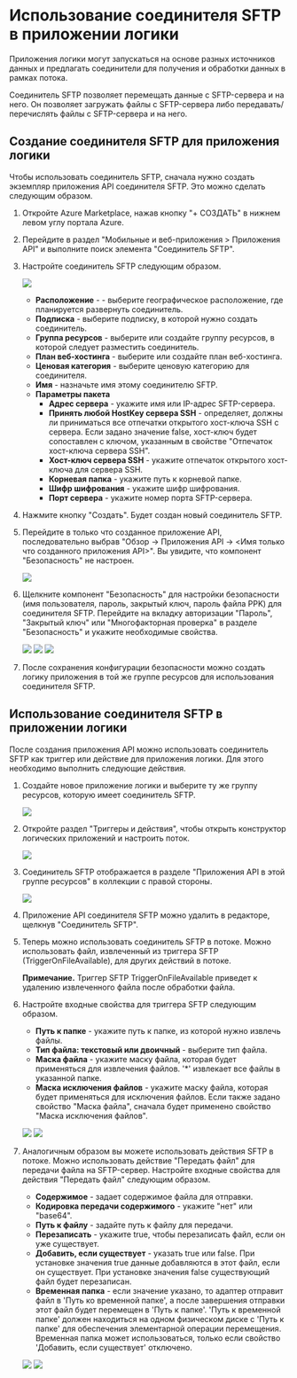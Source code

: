 <properties 
	pageTitle="Соединитель SFTP"
	description="Начало работы с соединителем SFTP"
	authors="anuragdalmia" 
	manager="dwrede" 
	editor="" 
	services="app-service\logic" 
	documentationCenter=""/>

<tags
	ms.service="app-service-logic"
	ms.workload="integration"
	ms.tgt_pltfrm="na"
	ms.devlang="na"
	ms.topic="article"
	ms.date="03/31/2015"
	ms.author="adgoda"/>

# Использование соединителя SFTP в приложении логики #

Приложения логики могут запускаться на основе разных источников данных и предлагать соединители для получения и обработки данных в рамках потока. 

Соединитель SFTP позволяет перемещать данные с SFTP-сервера и на него. Он позволяет загружать файлы с SFTP-сервера либо передавать/перечислять файлы с SFTP-сервера и на него.

## Создание соединителя SFTP для приложения логики ##
Чтобы использовать соединитель SFTP, сначала нужно создать экземпляр приложения API соединителя SFTP. Это можно сделать следующим образом.

1.	Откройте Azure Marketplace, нажав кнопку "+ СОЗДАТЬ" в нижнем левом углу портала Azure.
2.	Перейдите в раздел "Мобильные и веб-приложения &gt; Приложения API" и выполните поиск элемента "Соединитель SFTP".
3.	Настройте соединитель SFTP следующим образом.
 
	![][1] 
	- **Расположение** - - выберите географическое расположение, где планируется развернуть соединитель.
	- **Подписка** - выберите подписку, в которой нужно создать соединитель.
	- **Группа ресурсов** - выберите или создайте группу ресурсов, в которой следует разместить соединитель.
	- **План веб-хостинга** - выберите или создайте план веб-хостинга.
	- **Ценовая категория** - выберите ценовую категорию для соединителя.
	- **Имя** - назначьте имя этому соединителю SFTP.
	- **Параметры пакета**
		- **Адрес сервера** - укажите имя или IP-адрес SFTP-сервера.
		- **Принять любой HostKey сервера SSH** - определяет, должны ли приниматься все отпечатки открытого хост-ключа SSH с сервера. Если задано значение false, хост-ключ будет сопоставлен с ключом, указанным в свойстве "Отпечаток хост-ключа сервера SSH".
		- **Хост-ключ сервера SSH** - укажите отпечаток открытого хост-ключа для сервера SSH.
		- **Корневая папка** - укажите путь к корневой папке.
		- **Шифр шифрования** - укажите шифр шифрования.
		- **Порт сервера** - укажите номер порта SFTP-сервера.
4. Нажмите кнопку "Создать". Будет создан новый соединитель SFTP.

5. Перейдите в только что созданное приложение API, последовательно выбрав "Обзор -> Приложения API -> <Имя только что созданного приложения API>". Вы увидите, что компонент "Безопасность" не настроен. 

	![][2]
6. Щелкните компонент "Безопасность" для настройки безопасности (имя пользователя, пароль, закрытый ключ, пароль файла PPK) для соединителя SFTP. 
Перейдите на вкладку авторизации "Пароль", "Закрытый ключ" или "Многофакторная проверка" в разделе "Безопасность" и укажите необходимые свойства.

	![][3]
	![][4]
	![][5]
6. После сохранения конфигурации безопасности можно создать логику приложения в той же группе ресурсов для использования соединителя SFTP. 

## Использование соединителя SFTP в приложении логики ##
После создания приложения API можно использовать соединитель SFTP как триггер или действие для приложения логики. Для этого необходимо выполнить следующие действия.

1.	Создайте новое приложение логики и выберите ту же группу ресурсов, которую имеет соединитель SFTP.
 	
	![][6]
2.	Откройте раздел "Триггеры и действия", чтобы открыть конструктор логических приложений и настроить поток. 
 	
	![][7]
3.	Соединитель SFTP отображается в разделе "Приложения API в этой группе ресурсов" в коллекции с правой стороны.
 
	![][8]
4.	Приложение API соединителя SFTP можно удалить в редакторе, щелкнув "Соединитель SFTP".
 
	
6.	Теперь можно использовать соединитель SFTP в потоке. Можно использовать файл, извлеченный из триггера SFTP (TriggerOnFileAvailable), для других действий в потоке. 

	**Примечание.** Триггер SFTP TriggerOnFileAvailable приведет к удалению извлеченного файла после обработки файла.

8.	Настройте входные свойства для триггера SFTP следующим образом.

	- **Путь к папке** - укажите путь к папке, из которой нужно извлечь файлы.
	- **Тип файла: текстовый или двоичный** - выберите тип файла.
	- **Маска файла** - укажите маску файла, которая будет применяться для извлечения файлов. '*' извлекает все файлы в указанной папке.
	- **Маска исключения файлов** - укажите маску файла, которая будет применяться для исключения файлов. Если также задано свойство "Маска файла", сначала будет применено свойство "Маска исключения файлов".

 
	![][9] 
	![][10]

7.	Аналогичным образом вы можете использовать действия SFTP в потоке. Можно использовать действие "Передать файл" для передачи файла на SFTP-сервер. Настройте входные свойства для действия "Передать файл" следующим образом.

	- **Содержимое** - задает содержимое файла для отправки.
	- **Кодировка передачи содержимого** - укажите "нет" или "base64".
	- **Путь к файлу** - задайте путь к файлу для передачи.
	- **Перезаписать** - укажите true, чтобы перезаписать файл, если он уже существует.
	- **Добавить, если существует** - указать true или false. При установке значения true данные добавляются в этот файл, если он существует. При установке значения false существующий файл будет перезаписан.
	- **Временная папка** - если значение указано, то адаптер отправит файл в 'Путь ко временной папке', а после завершения отправки этот файл будет перемещен в 'Путь к папке'. 'Путь к временной папке' должен находиться на одном физическом диске с 'Путь к папке' для обеспечения элементарной операции перемещения. Временная папка может использоваться, только если свойство 'Добавить, если существует' отключено.

	![][11]
	![][12]





<!-- Image reference -->
[1]: ./media/app-service-logic-connector-sftp/img1.PNG
[2]: ./media/app-service-logic-connector-sftp/img2.PNG
[3]: ./media/app-service-logic-connector-sftp/img3.PNG
[4]: ./media/app-service-logic-connector-sftp/img4.PNG
[5]: ./media/app-service-logic-connector-sftp/img5.PNG
[6]: ./media/app-service-logic-connector-sftp/img6.PNG
[7]: ./media/app-service-logic-connector-sftp/img7.png
[8]: ./media/app-service-logic-connector-sftp/img8.png
[9]: ./media/app-service-logic-connector-sftp/img9.PNG
[10]: ./media/app-service-logic-connector-sftp/img10.PNG
[11]: ./media/app-service-logic-connector-sftp/img11.PNG
[12]: ./media/app-service-logic-connector-sftp/img12.PNG


<!--HONumber=52--> 